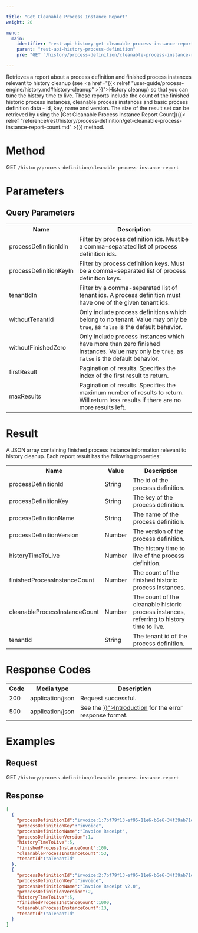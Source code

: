 ```yaml
---

title: "Get Cleanable Process Instance Report"
weight: 20

menu:
  main:
    identifier: "rest-api-history-get-cleanable-process-instance-report"
    parent: "rest-api-history-process-definition"
    pre: "GET `/history/process-definition/cleanable-process-instance-report`"

---
```


Retrieves a report about a process definition and finished process instances relevant to history cleanup (see <a href="{{< relref "user-guide/process-engine/history.md#history-cleanup" >}}">History cleanup</a>) so that you can tune the history time to live.
These reports include the count of the finished historic process instances, cleanable process instances and basic process definition data - id, key, name and version.
The size of the result set can be retrieved by using the [Get Cleanable Process Instance Report Count]({{< relref "reference/rest/history/process-definition/get-cleanable-process-instance-report-count.md" >}}) method.

# Method

GET `/history/process-definition/cleanable-process-instance-report`

# Parameters

## Query Parameters

<table class="table table-striped">
  <tr>
    <th>Name</th>
    <th>Description</th>
  </tr>
  <tr>
    <td>processDefinitionIdIn</td>
    <td>Filter by process definition ids. Must be a comma-separated list of process definition ids.</td>
  </tr>
  <tr>
    <td>processDefinitionKeyIn</td>
    <td>Filter by process definition keys. Must be a comma-separated list of process definition keys.</td>
  </tr>
  <tr>
    <td>tenantIdIn</td>
    <td>Filter by a comma-separated list of tenant ids. A process definition must have one of the given tenant ids.</td>
  </tr>
  <tr>
    <td>withoutTenantId</td>
    <td>Only include process definitions which belong to no tenant. Value may only be <code>true</code>, as <code>false</code> is the default behavior.</td>
  </tr>
  <tr>
    <td>withoutFinishedZero</td>
    <td>Only include process instances which have more than zero finished instances. Value may only be <code>true</code>, as <code>false</code> is the default behavior.</td>
  </tr>
  <tr>
    <td>firstResult</td>
    <td>Pagination of results. Specifies the index of the first result to return.</td>
  </tr>
  <tr>
    <td>maxResults</td>
    <td>Pagination of results. Specifies the maximum number of results to return. Will return less results if there are no more results left.</td>
  </tr>
</table>


# Result

A JSON array containing finished process instance information relevant to history cleanup. Each report result has the following properties:

<table class="table table-striped">
  <tr>
    <th>Name</th>
    <th>Value</th>
    <th>Description</th>
  </tr>
  <tr>
    <td>processDefinitionId</td>
    <td>String</td>
    <td>The id of the process definition.</td>
  </tr>
  <tr>
    <td>processDefinitionKey</td>
    <td>String</td>
    <td>The key of the process definition.</td>
  </tr>
  <tr>
    <td>processDefinitionName</td>
    <td>String</td>
    <td>The name of the process definition.</td>
  </tr>
  <tr>
    <td>processDefinitionVersion</td>
    <td>Number</td>
    <td>The version of the process definition.</td>
  </tr>
  <tr>
    <td>historyTimeToLive</td>
    <td>Number</td>
    <td>The history time to live of the process definition.</td>
  </tr>
  <tr>
    <td>finishedProcessInstanceCount</td>
    <td>Number</td>
    <td>The count of the finished historic process instances.</td>
  </tr>
  <tr>
    <td>cleanableProcessInstanceCount</td>
    <td>Number</td>
    <td>The count of the cleanable historic process instances, referring to history time to live.</td>
  </tr>
  <tr>
    <td>tenantId</td>
    <td>String</td>
    <td>The tenant id of the process definition.</td>
  </tr>
</table>


# Response Codes

<table class="table table-striped">
  <tr>
    <th>Code</th>
    <th>Media type</th>
    <th>Description</th>
  </tr>
  <tr>
    <td>200</td>
    <td>application/json</td>
    <td>Request successful.</td>
  </tr>
  <tr>
    <td>500</td>
    <td>application/json</td>
    <td>See the <a href="{{< relref "reference/rest/overview/index.md#error-handling" >}}">Introduction</a> for the error response format.</td>
  </tr>
</table>

# Examples

## Request

GET `/history/process-definition/cleanable-process-instance-report`

## Response

```json
[
  {
    "processDefinitionId":"invoice:1:7bf79f13-ef95-11e6-b6e6-34f39ab71d4e",
    "processDefinitionKey":"invoice",
    "processDefinitionName":"Invoice Receipt",
    "processDefinitionVersion":1,
    "historyTimeToLive":5,
    "finishedProcessInstanceCount":100,
    "cleanableProcessInstanceCount":53,
    "tenantId":"aTenantId"
  },
  {
    "processDefinitionId":"invoice:2:7bf79f13-ef95-11e6-b6e6-34f39ab71d4e",
    "processDefinitionKey":"invoice",
    "processDefinitionName":"Invoice Receipt v2.0",
    "processDefinitionVersion":2,
    "historyTimeToLive":5,
    "finishedProcessInstanceCount":1000,
    "cleanableProcessInstanceCount":13,
    "tenantId":"aTenantId"
  }
]
```
